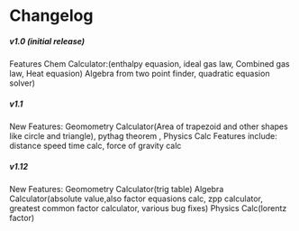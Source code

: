 # Changelog #



##### v1.0 (initial release) #####
Features Chem Calculator:(enthalpy equasion, ideal gas law, Combined gas law, Heat equasion) Algebra from two point finder, quadratic equasion solver)

##### v1.1 #####
New Features: Geomometry Calculator(Area of trapezoid and other shapes like circle and triangle), pythag theorem ,  Physics Calc Features include: distance speed time calc, force of gravity calc

##### v1.12 #####
New Features: Geomometry Calculator(trig table) Algebra Calculator(absolute value,also 
factor equasions calc, zpp calculator, greatest common factor calculator, various bug fixes) Physics Calc(lorentz factor)